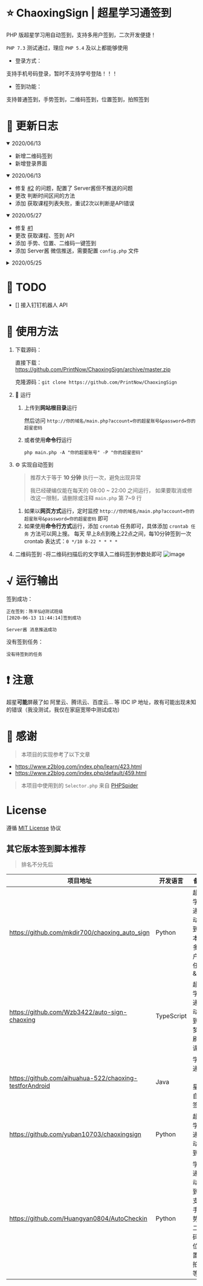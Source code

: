 # ⭐ ChaoxingSign | 超星学习通签到
PHP 版超星学习用自动签到，支持多用户签到，二次开发便捷！

`PHP 7.3` 测试通过，理应 `PHP 5.4` 及以上都能够使用

- 登录方式：

支持手机号码登录，暂时不支持学号登陆！！！

- 签到功能：

支持普通签到，手势签到，二维码签到，位置签到，拍照签到

# 🎨 更新日志
<details open>
  <summary>2020/06/13</summary>

- 新增二维码签到
- 新增登录界面
</details>

<details open>
  <summary>2020/06/13</summary>

- 修复 <a href="https://github.com/PrintNow/ChaoxingSign/issues/2">#2</a> 的问题，配置了 Server酱但不推送的问题
- 更改 判断时间区间的方法
- 添加 获取课程列表失败，重试2次以判断是API错误
</details>

<details open>
  <summary>2020/05/27</summary>

- 修复 <a href="https://github.com/PrintNow/ChaoxingSign/issues/1">#1</a>
- 更改 获取课程、签到 API
- 添加 手势、位置、二维码一键签到
- 添加 Server酱 微信推送，需要配置 `config.php` 文件
</details>

<details>
  <summary>2020/05/25</summary>

- 更改 登录接口，原接口已经失效
</details>

# 🎁 TODO
- [] 接入钉钉机器人 API

# 🧀 使用方法
1. 下载源码：

    直接下载：https://github.com/PrintNow/ChaoxingSign/archive/master.zip
    
    克隆源码：`git clone https://github.com/PrintNow/ChaoxingSign`

2. 🚀 运行
    1. 上传到**网站根目录**运行
    
        然后访问 `http://你的域名/main.php?account=你的超星账号&password=你的超星密码`
    
    2. 或者使用**命令行**运行
       ```
       php main.php -A "你的超星账号" -P "你的超星密码"
       ```

3. ⚙ 实现自动签到
    > 推荐大于等于 **10 分钟** 执行一次，避免出现异常
    > 
    > 我已经硬编仅能在每天的 08:00 ~ 22:00 之间运行，
    > 如果要取消或修改这一限制，请删除或注释
    > `main.php` 第 7~9 行
    1. 如果以**网页方式**运行，定时监控 `http://你的域名/main.php?account=你的超星账号&password=你的超星密码` 即可
    2. 如果使用**命令行方式**运行，添加 `crontab` 任务即可，具体添加 `crontab 任务` 方法可以网上搜。
    每天 早上8点到晚上22点之间，每10分钟签到一次 crontab 表达式：`0 */10 8-22 * * * *`

4. 二维码签到
    -将二维码扫描后的文字填入二维码签到参数处即可
    ![image](https://www.10086.win/imgs/2021/05/be9b5db6a5a398ab.png)

# √ 运行输出
签到成功：
```
正在签到：陈半仙@测试班级
[2020-06-13 11:44:14]签到成功

Server酱 消息推送成功
```

没有签到任务：
```
没有待签到的任务
```

# ❗ 注意
超星**可能**屏蔽了如 阿里云、腾讯云、百度云... 等 IDC IP 地址，故有可能出现未知的错误（我没测试，我仅在家庭宽带中测试成功）

# 🙇‍ 感谢
> 本项目的实现参考了以下文章

- https://www.z2blog.com/index.php/learn/423.html
- https://www.z2blog.com/index.php/default/459.html

> 本项目中使用到的 `Selector.php` 来自 [PHPSpider](https://github.com/owner888/phpspider) 

# License
遵循 [MIT License](./LICENSE) 协议

## 其它版本签到脚本推荐
> 排名不分先后

| 项目地址                                                | 开发语言   | 备注                                         |
| ------------------------------------------------------- | ---------- | ------------------------------------------ |
| https://github.com/mkdir700/chaoxing_auto_sign          | Python     | 超星学习通自动签到脚本&多用户多任务&API       |
| https://github.com/Wzb3422/auto-sign-chaoxing           | TypeScript | 超星学习通自动签到，梦中刷网课                |
| https://github.com/aihuahua-522/chaoxing-testforAndroid | Java       | 学习通（超星）自动签到                       |
| https://github.com/yuban10703/chaoxingsign              | Python     | 超星学习通自动签到                           |
| https://github.com/Huangyan0804/AutoCheckin             | Python     | 学习通自动签到，支持手势，二维码，位置，拍照等 |
